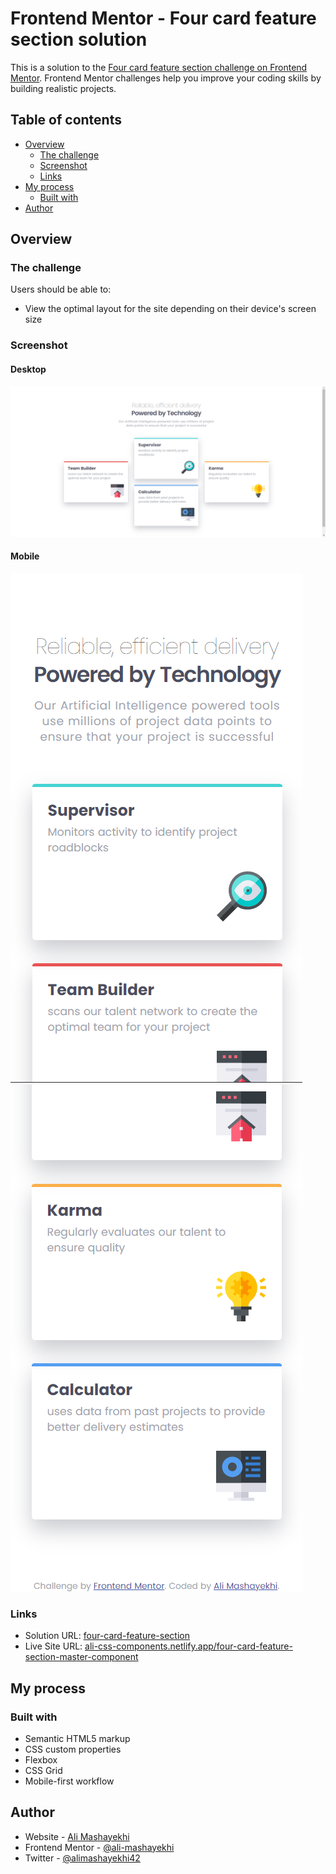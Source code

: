 # Frontend Mentor - Four card feature section solution

This is a solution to the [Four card feature section challenge on Frontend Mentor](https://www.frontendmentor.io/challenges/four-card-feature-section-weK1eFYK). Frontend Mentor challenges help you improve your coding skills by building realistic projects.

## Table of contents

- [Overview](#overview)
  - [The challenge](#the-challenge)
  - [Screenshot](#screenshot)
  - [Links](#links)
- [My process](#my-process)
  - [Built with](#built-with)
- [Author](#author)

## Overview

### The challenge

Users should be able to:

- View the optimal layout for the site depending on their device's screen size

### Screenshot

#### Desktop

![](./design/desktop-screenshot.png)

#### Mobile

![](./design/mobile-screenshot1.png)
![](./design/mobile-screenshot2.png)

### Links

- Solution URL: [four-card-feature-section](https://www.frontendmentor.io/solutions/four-card-feature-section-bABp1RhU0O)
- Live Site URL: [ali-css-components.netlify.app/four-card-feature-section-master-component](https://ali-css-components.netlify.app/four-card-feature-section-master-component)

## My process

### Built with

- Semantic HTML5 markup
- CSS custom properties
- Flexbox
- CSS Grid
- Mobile-first workflow

## Author

- Website - [Ali Mashayekhi]()
- Frontend Mentor - [@ali-mashayekhi](https://www.frontendmentor.io/profile/ali-mashayekhi)
- Twitter - [@alimashayekhi42](https://www.twitter.com/alimashayekhi42)
